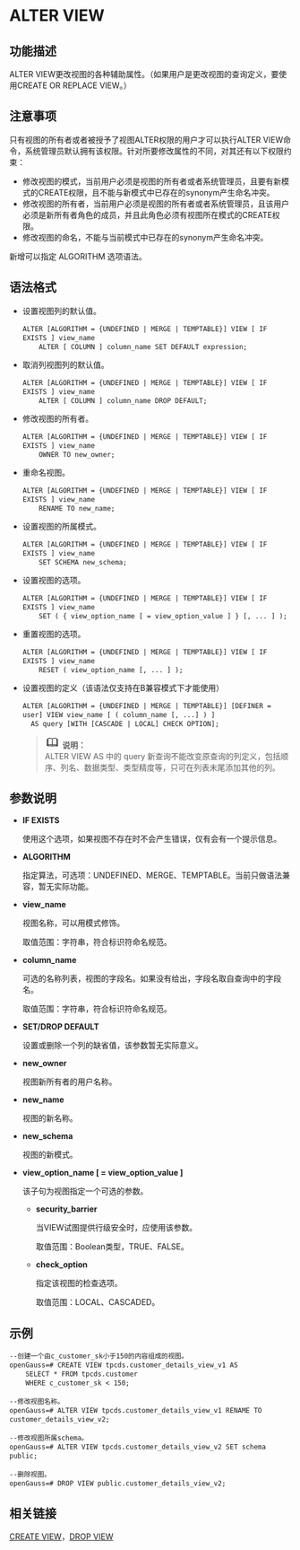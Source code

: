 # ALTER VIEW<a name="ZH-CN_TOPIC_0289900061"></a>

## 功能描述<a name="zh-cn_topic_0283137021_zh-cn_topic_0237122084_zh-cn_topic_0059778428_section1274412112511"></a>

ALTER VIEW更改视图的各种辅助属性。（如果用户是更改视图的查询定义，要使用CREATE OR REPLACE VIEW。）

## 注意事项<a name="zh-cn_topic_0283137021_zh-cn_topic_0237122084_zh-cn_topic_0059778428_s5a554e8d15974449b7ffffee772b46f2"></a>

只有视图的所有者或者被授予了视图ALTER权限的用户才可以执行ALTER VIEW命令，系统管理员默认拥有该权限。针对所要修改属性的不同，对其还有以下权限约束：

-   修改视图的模式，当前用户必须是视图的所有者或者系统管理员，且要有新模式的CREATE权限，且不能与新模式中已存在的synonym产生命名冲突。
-   修改视图的所有者，当前用户必须是视图的所有者或者系统管理员，且该用户必须是新所有者角色的成员，并且此角色必须有视图所在模式的CREATE权限。
-   修改视图的命名，不能与当前模式中已存在的synonym产生命名冲突。

新增可以指定 ALGORITHM 选项语法。

## 语法格式<a name="zh-cn_topic_0283137021_zh-cn_topic_0237122084_zh-cn_topic_0059778428_s7a58ab6578844d1d826f43cf0be946f9"></a>

-   设置视图列的默认值。

    ```
    ALTER [ALGORITHM = {UNDEFINED | MERGE | TEMPTABLE}] VIEW [ IF EXISTS ] view_name
        ALTER [ COLUMN ] column_name SET DEFAULT expression;
    ```

-   取消列视图列的默认值。

    ```
    ALTER [ALGORITHM = {UNDEFINED | MERGE | TEMPTABLE}] VIEW [ IF EXISTS ] view_name
        ALTER [ COLUMN ] column_name DROP DEFAULT;
    ```

-   修改视图的所有者。

    ```
    ALTER [ALGORITHM = {UNDEFINED | MERGE | TEMPTABLE}] VIEW [ IF EXISTS ] view_name 
        OWNER TO new_owner;
    ```

-   重命名视图。

    ```
    ALTER [ALGORITHM = {UNDEFINED | MERGE | TEMPTABLE}] VIEW [ IF EXISTS ] view_name 
        RENAME TO new_name;
    ```

-   设置视图的所属模式。

    ```
    ALTER [ALGORITHM = {UNDEFINED | MERGE | TEMPTABLE}] VIEW [ IF EXISTS ] view_name 
        SET SCHEMA new_schema;
    ```

-   设置视图的选项。

    ```
    ALTER [ALGORITHM = {UNDEFINED | MERGE | TEMPTABLE}] VIEW [ IF EXISTS ] view_name
        SET ( { view_option_name [ = view_option_value ] } [, ... ] );
    ```

-   重置视图的选项。

    ```
    ALTER [ALGORITHM = {UNDEFINED | MERGE | TEMPTABLE}] VIEW [ IF EXISTS ] view_name
        RESET ( view_option_name [, ... ] );
    ```

- 设置视图的定义（该语法仅支持在B兼容模式下才能使用）

  ```
  ALTER [ALGORITHM = {UNDEFINED | MERGE | TEMPTABLE}] [DEFINER = user] VIEW view_name [ ( column_name [, ...] ) ]
    AS query [WITH [CASCADE | LOCAL] CHECK OPTION];
  ```

    >![](public_sys-resources/icon-note.gif) **说明：**   
    >ALTER VIEW AS 中的 query 新查询不能改变原查询的列定义，包括顺序、列名、数据类型、类型精度等，只可在列表末尾添加其他的列。

## 参数说明<a name="zh-cn_topic_0283137021_zh-cn_topic_0237122084_zh-cn_topic_0059778428_sf6542f9e45da4efcad90878c3159a286"></a>

-   **IF EXISTS**

    使用这个选项，如果视图不存在时不会产生错误，仅有会有一个提示信息。

-   **ALGORITHM**
    
    指定算法，可选项：UNDEFINED、MERGE、TEMPTABLE。当前只做语法兼容，暂无实际功能。
    
-   **view\_name**

    视图名称，可以用模式修饰。

    取值范围：字符串，符合标识符命名规范。

-   **column\_name**

    可选的名称列表，视图的字段名。如果没有给出，字段名取自查询中的字段名。

    取值范围：字符串，符合标识符命名规范。

-   **SET/DROP DEFAULT**

    设置或删除一个列的缺省值，该参数暂无实际意义。

-   **new\_owner**

    视图新所有者的用户名称。

-   **new\_name**

    视图的新名称。

-   **new\_schema**

    视图的新模式。

-   **view\_option\_name \[ = view\_option\_value \]**

    该子句为视图指定一个可选的参数。

    -   **security\_barrier**

        当VIEW试图提供行级安全时，应使用该参数。
        
        取值范围：Boolean类型，TRUE、FALSE。
    
    -   **check\_option**

        指定该视图的检查选项。

        取值范围：LOCAL、CASCADED。


## 示例<a name="zh-cn_topic_0283137021_zh-cn_topic_0237122084_zh-cn_topic_0059778428_s3d5088f2366242cf9ef14a91c2081248"></a>

```
--创建一个由c_customer_sk小于150的内容组成的视图。
openGauss=# CREATE VIEW tpcds.customer_details_view_v1 AS
    SELECT * FROM tpcds.customer
    WHERE c_customer_sk < 150;

--修改视图名称。
openGauss=# ALTER VIEW tpcds.customer_details_view_v1 RENAME TO customer_details_view_v2;

--修改视图所属schema。
openGauss=# ALTER VIEW tpcds.customer_details_view_v2 SET schema public;

--删除视图。
openGauss=# DROP VIEW public.customer_details_view_v2;
```

## 相关链接<a name="zh-cn_topic_0283137021_zh-cn_topic_0237122084_zh-cn_topic_0059778428_s0c3f488fdb90433797e7d1561d9a074d"></a>

[CREATE VIEW](../SQLReference/CREATE-VIEW.md)，[DROP VIEW](../SQLReference/DROP-VIEW.md)

